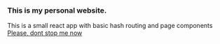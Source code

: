 ### This is my personal website.

This is a small react app with basic hash routing and page components
[Please, dont stop me now](https://youtu.be/HgzGwKwLmgM?t=37)